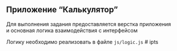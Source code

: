 ## Приложение “Калькулятор”

Для выполнения задания предоставляется верстка приложения
<br/> и основная логика взаимодействия с интерфейсом

Логику необходимо реализовать в файле `js/logiс.js`
#   i p t s  
 
